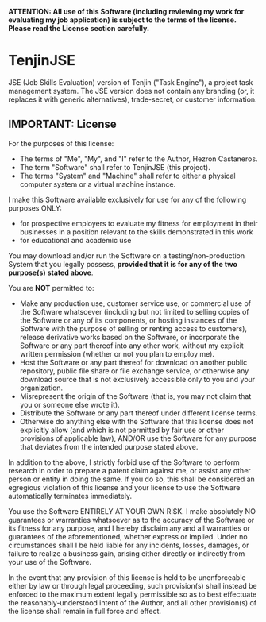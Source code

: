 **ATTENTION: All use of this Software (including reviewing my work for evaluating my job application) is subject to the terms of the license. Please read the License section carefully.**

# TenjinJSE
JSE (Job Skills Evaluation) version of Tenjin ("Task Engine"), a project task management system. The JSE version does not contain any branding (or, it replaces it with generic alternatives), trade-secret, or customer information.

## IMPORTANT: License
For the purposes of this license:
- The terms of "Me", "My", and "I" refer to the Author, Hezron Castaneros.
- The term "Software" shall refer to TenjinJSE (this project).
- The terms "System" and "Machine" shall refer to either a physical computer system or a virtual machine instance.

I make this Software available exclusively for use for any of the following purposes ONLY:
- for prospective employers to evaluate my fitness for employment in their businesses in a position relevant to the skills demonstrated in this work
- for educational and academic use

You may download and/or run the Software on a testing/non-production System that you legally possess, **provided that it is for any of the two purpose(s) stated above**.

You are **NOT** permitted to:
- Make any production use, customer service use, or commercial use of the Software whatsoever (including but not limited to selling copies of the Software or any of its components, or hosting instances of the Software with the purpose of selling or renting access to customers), release derivative works based on the Software, or incorporate the Software or any part thereof into any other work, without my explicit written permission (whether or not you plan to employ me).
- Host the Software or any part thereof for download on another public repository, public file share or file exchange service, or otherwise any download source that is not exclusively accessible only to you and your organization.
- Misrepresent the origin of the Software (that is, you may not claim that you or someone else wrote it).
- Distribute the Software or any part thereof under different license terms.
- Otherwise do anything else with the Software that this license does not explicitly allow (and which is not permitted by fair use or other provisions of applicable law), AND/OR use the Software for any purpose that deviates from the intended purpose stated above.

In addition to the above, I strictly forbid use of the Software to perform research in order to prepare a patent claim against me, or assist any other person or entity in doing the same. If you do so, this shall be considered an egregious violation of this license and your license to use the Software automatically terminates immediately.

You use the Software ENTIRELY AT YOUR OWN RISK. I make absolutely NO guarantees or warranties whatsoever as to the accuracy of the Software or its fitness for any purpose, and I hereby disclaim any and all warranties or guarantees of the aforementioned, whether express or implied. Under no circumstances shall I be held liable for any incidents, losses, damages, or failure to realize a business gain, arising either directly or indirectly from your use of the Software.

In the event that any provision of this license is held to be unenforceable either by law or through legal proceeding, such provision(s) shall instead be enforced to the maximum extent legally permissible so as to best effectuate the reasonably-understood intent of the Author, and all other provision(s) of the license shall remain in full force and effect.
